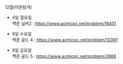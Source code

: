 12월(이분탐색) </br>
- 4일 월요일 </br>
백준 실버2 : https://www.acmicpc.net/problem/16401 </br>

- 6일 수요일 </br>
백준 골드 4 : https://www.acmicpc.net/problem/13397 </br>

- 8일 금요일 </br>
백준 골드 5 : https://www.acmicpc.net/problem/2866
